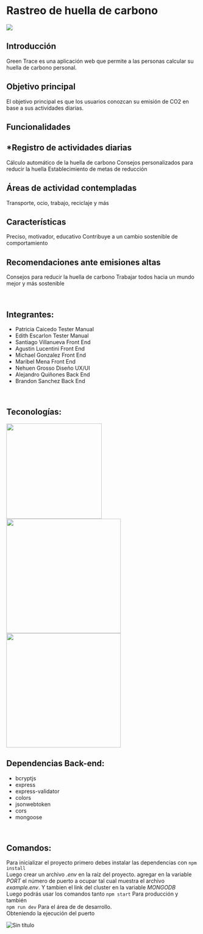 # Rastreo de huella de carbono 
<img src="https://www.carbonneutralplus.com/wp-content/uploads/2021/03/dreamstime_m_99690329.jpg">

## Introducción
Green Trace es una aplicación web que permite a las personas calcular su huella de carbono personal.

## Objetivo principal
El objetivo principal es que los usuarios conozcan su emisión de CO2 en base a sus actividades diarias.
<br>
## Funcionalidades
## *Registro de actividades diarias
Cálculo automático de la huella de carbono
Consejos personalizados para reducir la huella
Establecimiento de metas de reducción

## Áreas de actividad contempladas
Transporte, ocio, trabajo, reciclaje y más

## Características 
Preciso, motivador, educativo
Contribuye a un cambio sostenible de comportamiento

## Recomendaciones ante emisiones altas
Consejos para reducir la huella de carbono
Trabajar todos hacia un mundo mejor y más sostenible

<br>

## Integrantes: 
* Patricia Caicedo Tester Manual
* Edith Escarlon Tester Manual
* Santiago  Villanueva Front End
* Agustin Lucentini Front End
* Michael Gonzalez Front End
* Maribel Mena Front End
* Nehuen Grosso Diseño UX/UI
* Alejandro Quiñones Back End
* Brandon Sanchez Back End
<br>

## Teconologías: 
<img src="http://logos-download.com/wp-content/uploads/2016/09/React_logo_logotype_emblem.png" width="250px">
<img src="https://logos-download.com/wp-content/uploads/2016/09/Node_logo_NodeJS.png" width="300px">
<img src="http://logos-download.com/wp-content/uploads/2016/09/MongoDB_logo_Mongo_DB.png" width="300px">
<br>

## Dependencias Back-end:
* bcryptjs
* express
* express-validator
* colors
* jsonwebtoken
* cors
* mongoose
<br>

## Comandos:
Para inicializar el proyecto primero debes  instalar las dependencias con 
```npm install```
<br>
Luego crear un archivo <i>.env</i> en la raíz del proyecto.
agregar en la variable <i>PORT</i> el número de puerto a ocupar tal cual muestra el archivo <i>example.env</i>.
Y tambien el link del cluster en la variable <i>MONGODB</i>
<br>
Luego podrás usar los comandos tanto 
```npm start``` Para producción y también <br>
```npm run dev``` Para el área de de desarrollo.
<br>
Obteniendo la ejecución del puerto

![Sin título](https://github.com/blackSamuelBellamy/nocountry-backend-proyect/assets/103391543/c74e69f3-7f95-4427-bec1-a1ad67c7135c)
